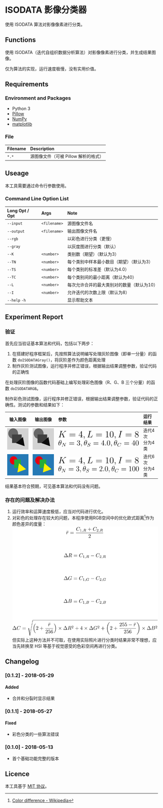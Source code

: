 # ISODATA 影像分类器
使用 ISODATA 算法对影像像素进行分类。

## Functions
使用 ISODATA（迭代自组织数据分析算法）对影像像素进行分类，并生成结果图像。

仅为算法的实现，运行速度极慢，没有实用价值。

## Requirements
### Environment and Packages
* Python 3
* [Pillow](http://python-pillow.org "Pillow")
* [NumPy](http://www.numpy.org "numpy")
* [matplotlib](https://matplotlib.org "matplotlib")

### File
| Filename | Description
| :------- | :----------
| `*.*`    | 源图像文件（可被 Pillow 解析的格式）

## Useage
本工具需要通过命令行参数使用。

### Command Line Option List
| Long Opt / Opt | Args         | Note
| :------------- | :----------- | :---
| `--input`      | `<filename>` | 源图像文件名
| `--output`     | `<filename>` | 输出图像文件名
| `--rgb`        |              | 以彩色进行分类（更慢）
| `--gray`       |              | 以灰度图进行分类（默认）
| `--K`          | `<number>`   | 类别数（期望）（默认为3）
| `--TN`         | `<number>`   | 每个类别中样本最小数目（期望）（默认为3）
| `--TS`         | `<number>`   | 每个类别的标准差（默认为4.0）
| `--TC`         | `<number>`   | 每个类别间的最小距离（默认为40）
| `--L`          | `<number>`   | 每次允许合并的最大类别对的数量（默认为10）
| `--I`          | `<number>`   | 允许迭代的次数上限（默认为8）
| `--help` `-h`  |              | 显示帮助文本

## Experiment Report
### 验证
首先应当验证基本算法和代码，包括以下两步：
1. 在搭建好程序框架后，先按照算法说明编写处理灰阶图像（即单一分量）的函数 `doISODATAGray()`，将灰阶差作为颜色距离处理
2. 制作灰阶测试图像，运行程序并修正错误，根据输出结果调整参数，验证代码的正确性

在处理灰阶图像的函数代码基础上编写处理彩色图像（R、G、B 三个分量）的函数 `doISODATARGB`。

制作彩色测试图像，运行程序并修正错误，根据输出结果调整参数，验证代码的正确性。测试的参数和结果如下：

| 输入图像 | 输出图像 | 参数 | 运行结果
| :---: | :---: | :--- | :--- |
| ![](./Resource/T.png) | ![](./Resource/T1.png) | ![](./Resource/LaTeX_K_=_4,_L_=_10,_I_=_8.svg)<br/>![](./Resource/LaTeX_theta_N_=_3,_theta_S_=_4.0,_theta_C_=_40.svg) | 迭代4次<br/>分为4类 |
| ![](./Resource/TC.png) | ![](./Resource/TC1.png) | ![](./Resource/LaTeX_K_=_4,_L_=_10,_I_=_8.svg)<br/>![](./Resource/LaTeX_theta_N_=_3,_theta_S_=_2.0,_theta_C_=_100.svg) | 迭代6次<br/>分为4类 |

结果基本符合预期，可见基本算法和代码没有问题。

### 存在的问题及解决办法
1. 运行效率和运算速度极低，应当对代码进行优化。
2. 对彩色的处理存在较大的问题，本程序使用RGB空间中的优化欧式距离[^1]作为颜色差异的度量：  
![](./Resource/LaTeX_Color_Distance.svg)  
但实际上这种方法并不可取，在使用实际照片进行分类时结果非常不理想，应当先转换至 HSI 等基于视觉感受的色彩空间再进行分类。

## Changelog
### [0.1.2] - 2018-05-29
#### Added
- 合并和分裂时显示结果

### [0.1.1] - 2018-05-27
#### Fixed
- 彩色分类的一些算法错误

### [0.1.0] - 2018-05-13
- 首个基础功能完整的版本

## Licence
本工具基于 [MIT 协议](../../LICENSE)。

[^1]: [Color difference - Wikipedia](https://en.wikipedia.org/wiki/Color_difference)
